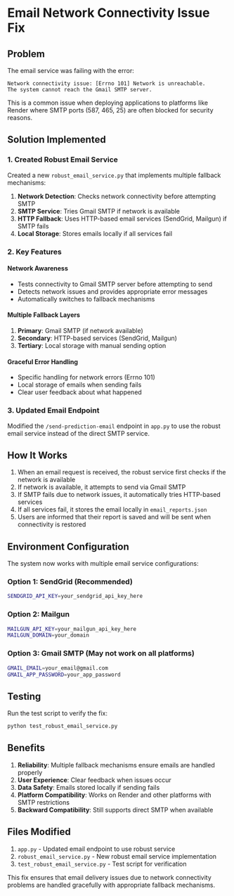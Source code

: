 # Email Network Connectivity Issue Fix

## Problem
The email service was failing with the error:
```
Network connectivity issue: [Errno 101] Network is unreachable. 
The system cannot reach the Gmail SMTP server.
```

This is a common issue when deploying applications to platforms like Render where SMTP ports (587, 465, 25) are often blocked for security reasons.

## Solution Implemented

### 1. Created Robust Email Service
Created a new `robust_email_service.py` that implements multiple fallback mechanisms:

1. **Network Detection**: Checks network connectivity before attempting SMTP
2. **SMTP Service**: Tries Gmail SMTP if network is available
3. **HTTP Fallback**: Uses HTTP-based email services (SendGrid, Mailgun) if SMTP fails
4. **Local Storage**: Stores emails locally if all services fail

### 2. Key Features

#### Network Awareness
- Tests connectivity to Gmail SMTP server before attempting to send
- Detects network issues and provides appropriate error messages
- Automatically switches to fallback mechanisms

#### Multiple Fallback Layers
1. **Primary**: Gmail SMTP (if network available)
2. **Secondary**: HTTP-based services (SendGrid, Mailgun)
3. **Tertiary**: Local storage with manual sending option

#### Graceful Error Handling
- Specific handling for network errors (Errno 101)
- Local storage of emails when sending fails
- Clear user feedback about what happened

### 3. Updated Email Endpoint
Modified the `/send-prediction-email` endpoint in `app.py` to use the robust email service instead of the direct SMTP service.

## How It Works

1. When an email request is received, the robust service first checks if the network is available
2. If network is available, it attempts to send via Gmail SMTP
3. If SMTP fails due to network issues, it automatically tries HTTP-based services
4. If all services fail, it stores the email locally in `email_reports.json`
5. Users are informed that their report is saved and will be sent when connectivity is restored

## Environment Configuration

The system now works with multiple email service configurations:

### Option 1: SendGrid (Recommended)
```bash
SENDGRID_API_KEY=your_sendgrid_api_key_here
```

### Option 2: Mailgun
```bash
MAILGUN_API_KEY=your_mailgun_api_key_here
MAILGUN_DOMAIN=your_domain
```

### Option 3: Gmail SMTP (May not work on all platforms)
```bash
GMAIL_EMAIL=your_email@gmail.com
GMAIL_APP_PASSWORD=your_app_password
```

## Testing

Run the test script to verify the fix:
```bash
python test_robust_email_service.py
```

## Benefits

1. **Reliability**: Multiple fallback mechanisms ensure emails are handled properly
2. **User Experience**: Clear feedback when issues occur
3. **Data Safety**: Emails stored locally if sending fails
4. **Platform Compatibility**: Works on Render and other platforms with SMTP restrictions
5. **Backward Compatibility**: Still supports direct SMTP when available

## Files Modified

1. `app.py` - Updated email endpoint to use robust service
2. `robust_email_service.py` - New robust email service implementation
3. `test_robust_email_service.py` - Test script for verification

This fix ensures that email delivery issues due to network connectivity problems are handled gracefully with appropriate fallback mechanisms.